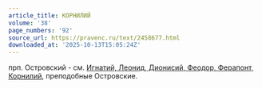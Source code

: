 ```yaml
---
article_title: КОРНИЛИЙ
volume: '38'
page_numbers: '92'
source_url: https://pravenc.ru/text/2458677.html
downloaded_at: '2025-10-13T15:05:24Z'
---
```


прп. Островский - см. [Игнатий, Леонид, Дионисий, Феодор, Ферапонт, Корнилий](<https://pravenc.ru/text/Игнатий  Леонид  Дионисий  Феодор  Ферапонт  Корнилий.html>), преподобные Островские.
